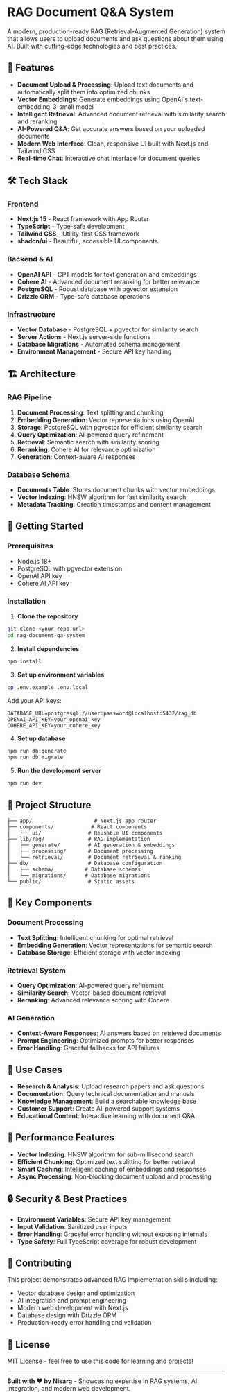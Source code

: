 # RAG Document Q&A System

A modern, production-ready RAG (Retrieval-Augmented Generation) system that allows users to upload documents and ask questions about them using AI. Built with cutting-edge technologies and best practices.

## 🚀 Features

- **Document Upload & Processing**: Upload text documents and automatically split them into optimized chunks
- **Vector Embeddings**: Generate embeddings using OpenAI's text-embedding-3-small model
- **Intelligent Retrieval**: Advanced document retrieval with similarity search and reranking
- **AI-Powered Q&A**: Get accurate answers based on your uploaded documents
- **Modern Web Interface**: Clean, responsive UI built with Next.js and Tailwind CSS
- **Real-time Chat**: Interactive chat interface for document queries

## 🛠️ Tech Stack

### Frontend
- **Next.js 15** - React framework with App Router
- **TypeScript** - Type-safe development
- **Tailwind CSS** - Utility-first CSS framework
- **shadcn/ui** - Beautiful, accessible UI components

### Backend & AI
- **OpenAI API** - GPT models for text generation and embeddings
- **Cohere AI** - Advanced document reranking for better relevance
- **PostgreSQL** - Robust database with pgvector extension
- **Drizzle ORM** - Type-safe database operations

### Infrastructure
- **Vector Database** - PostgreSQL + pgvector for similarity search
- **Server Actions** - Next.js server-side functions
- **Database Migrations** - Automated schema management
- **Environment Management** - Secure API key handling

## 🏗️ Architecture

### RAG Pipeline
1. **Document Processing**: Text splitting and chunking
2. **Embedding Generation**: Vector representations using OpenAI
3. **Storage**: PostgreSQL with pgvector for efficient similarity search
4. **Query Optimization**: AI-powered query refinement
5. **Retrieval**: Semantic search with similarity scoring
6. **Reranking**: Cohere AI for relevance optimization
7. **Generation**: Context-aware AI responses

### Database Schema
- **Documents Table**: Stores document chunks with vector embeddings
- **Vector Indexing**: HNSW algorithm for fast similarity search
- **Metadata Tracking**: Creation timestamps and content management

## 🚀 Getting Started

### Prerequisites
- Node.js 18+ 
- PostgreSQL with pgvector extension
- OpenAI API key
- Cohere AI API key

### Installation

1. **Clone the repository**
```bash
git clone <your-repo-url>
cd rag-document-qa-system
```

2. **Install dependencies**
```bash
npm install
```

3. **Set up environment variables**
```bash
cp .env.example .env.local
```
Add your API keys:
```env
DATABASE_URL=postgresql://user:password@localhost:5432/rag_db
OPENAI_API_KEY=your_openai_key
COHERE_API_KEY=your_cohere_key
```

4. **Set up database**
```bash
npm run db:generate
npm run db:migrate
```

5. **Run the development server**
```bash
npm run dev
```

## 📁 Project Structure

```
├── app/                    # Next.js app router
├── components/            # React components
│   └── ui/               # Reusable UI components
├── lib/rag/              # RAG implementation
│   ├── generate/         # AI generation & embeddings
│   ├── processing/       # Document processing
│   └── retrieval/        # Document retrieval & ranking
├── db/                   # Database configuration
│   ├── schema/          # Database schemas
│   └── migrations/      # Database migrations
└── public/               # Static assets
```

## 🔧 Key Components

### Document Processing
- **Text Splitting**: Intelligent chunking for optimal retrieval
- **Embedding Generation**: Vector representations for semantic search
- **Database Storage**: Efficient storage with vector indexing

### Retrieval System
- **Query Optimization**: AI-powered query refinement
- **Similarity Search**: Vector-based document retrieval
- **Reranking**: Advanced relevance scoring with Cohere

### AI Generation
- **Context-Aware Responses**: AI answers based on retrieved documents
- **Prompt Engineering**: Optimized prompts for better responses
- **Error Handling**: Graceful fallbacks for API failures

## 🎯 Use Cases

- **Research & Analysis**: Upload research papers and ask questions
- **Documentation**: Query technical documentation and manuals
- **Knowledge Management**: Build a searchable knowledge base
- **Customer Support**: Create AI-powered support systems
- **Educational Content**: Interactive learning with document Q&A

## 🚀 Performance Features

- **Vector Indexing**: HNSW algorithm for sub-millisecond search
- **Efficient Chunking**: Optimized text splitting for better retrieval
- **Smart Caching**: Intelligent caching of embeddings and responses
- **Async Processing**: Non-blocking document upload and processing

## 🔒 Security & Best Practices

- **Environment Variables**: Secure API key management
- **Input Validation**: Sanitized user inputs
- **Error Handling**: Graceful error handling without exposing internals
- **Type Safety**: Full TypeScript coverage for robust development

## 🤝 Contributing

This project demonstrates advanced RAG implementation skills including:
- Vector database design and optimization
- AI integration and prompt engineering
- Modern web development with Next.js
- Database design with Drizzle ORM
- Production-ready error handling and validation

## 📄 License

MIT License - feel free to use this code for learning and projects!

---

**Built with ❤️ by Nisarg** - Showcasing expertise in RAG systems, AI integration, and modern web development.
